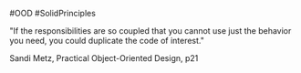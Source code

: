 #OOD #SolidPrinciples 

"If the responsibilities are so coupled that you cannot use just the behavior you need, you could duplicate the code of interest."

Sandi Metz, Practical Object-Oriented Design, p21